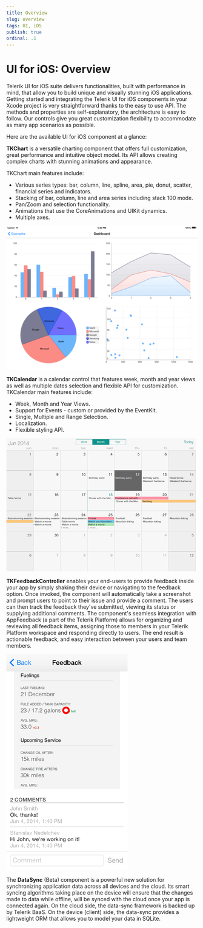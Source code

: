 ```yaml
---
title: Overview
slug: overview
tags: UI, iOS
publish: true
ordinal: .1
---
```


# UI for iOS: Overview


Telerik UI for iOS suite delivers functionalities, built with performance in mind, that allow you to build unique and visually stunning iOS applications. Getting started and integrating the Telerik UI for iOS components in your Xcode project is very straightforward thanks to the easy to use API. The methods and properties are self-explanatory, the architecture is easy to follow. Our controls give you great customization flexibility to accommodate as many app scenarios as possible.

Here are the available UI for iOS component at a glance:

**TKChart** is a versatile charting component that offers full customization, great performance and intuitive object model. Its API allows creating complex charts with stunning animations and appearance. 

TKChart main features include:

- Various series types: bar, column, line, spline, area, pie, donut, scatter, financial series and indicators.
- Stacking of bar, column, line and area series including stack 100 mode.
- Pan/Zoom and selection functionality.
- Animations that use the CoreAnimations and UIKit dynamics.
- Multiple axes.

<img src="images/chart-overview001.png"/>


**TKCalendar** is a calendar control that features week, month and year views as well as multiple dates selection and flexible API for customization. TKCalendar main features include:

- Week, Month and Year Views.
- Support for Events - custom or provided by the EventKit.
- Single, Multiple and Range Selection.
- Localization.
- Flexible styling API.

<img src="images/calendar-overview001.png"/>


**TKFeedbackController** enables your end-users to provide feedback inside your app by simply shaking their device or navigating to the feedback option. Once invoked, the component will automatically take a screenshot and prompt users to point to their issue and provide a comment. The users can then track the feedback they've submitted, viewing its status or supplying additional comments. The component's seamless integration with AppFeedback (a part of the Telerik Platform) allows for organizing and reviewing all feedback items, assigning those to members in your Telerik Platform workspace and responding directly to users. The end result is actionable feedback, and easy interaction between your users and team members. 

<img src="images/feedback-details-comments-list-ios.png"/>


The **DataSync** (Beta) component is a powerful new solution for synchronizing application data across all devices and the cloud. Its smart syncing algorithms taking place on the device will ensure that the changes made to data while offline, will be synced with the cloud once your app is connected again. On the cloud side, the data-sync framework is backed up by Telerik BaaS. On the device (client) side, the data-sync provides a lightweight ORM that allows you to model your data in SQLite.

